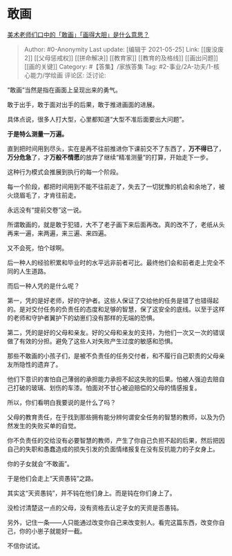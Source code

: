 # 敢画
[美术老师们口中的「敢画」「画得大胆」是什么意思？](https://www.zhihu.com/question/332254324/answer/1253427369)

> Author: #0-Anonymity
> Last update: [编辑于 2021-05-25]
> Link: [[废没废 2]] [[父母惩戒权]] [[拼命解决]] [[教育家]] [[教育的及格线]] [[画出问题]] [[画的关键]]
> Category: #【答集】/家族答集
> Tag: #2-事业/2A-功夫/1-核心能力/学绘画
> 评论区:
> 泛讨论:

“敢画”当然是指在画面上呈现出来的勇气。

敢于出手，敢于面对出手的后果，敢于推进画面的进展。

具体点说，很多人打大型，心里都知道“大型不准后面要出大问题”。

**于是特么测量一万遍。**

直到把时间用到尽头，实在是再不往前推进你下课前交不了东西了，**万不得已**了，**万分危急**了，才**万般不情愿**的放弃了继续“精准测量”的打算，开始走下一步。

这种行为模式会推展到执行的每一个阶段。

每一个阶段，都把时间用到不能不往前走了，失去了一切犹豫的机会和余地了，被火烧眉毛了，才肯往前走。

永远没有“提前交卷”这一说。

所谓敢画的，就是敢于犯错，大不了老子画下来后面再改。真的改不了，老纸从头再来一遍，来两遍，来三遍、来四遍。

又不会死，怕个球啊。

后一种人的经验积累和毕业时的水平远非前者可比。最终他们会和前者走上完全不同的人生道路。

而后一种人凭的是什么呢？

第一，凭的是好老师，好的守护者。这些人保证了交给他的任务是错了也错得起的。是对交付任务的负责任的态度和足够的智慧，保了这安全的底线。以至于这样的老师和守护者翼护下的幼崽们没有那样的无端的恐惧。

第二，凭的是好的父母和亲友。好的父母和亲友的支持，为他们一次又一次的错误做了有效的分担。避免了这些人对失败产生过度的敏感和恐惧。

那些不敢画的小孩子们，是被不负责任的任务交付者，和不履行自己职责的父母亲友所隐性的遗弃了。

他们下意识的害怕自己薄弱的承担能力承担不起这失败的后果。怕被人强迫去赔自己打破的玻璃、划伤的车漆。怕面对不甘心被迫赔偿的父母的情感报复。

所以，你们看明白我要说的是什么了吗？

父母的教育责任，在于找到那些拥有能分辨何谓安全任务的智慧的教师，以及为仍然发生的失败买单的自觉。

你不负责任的交给没有必要智慧的教师，产生了你自己负担不起的后果，然后把因自己的失职和愚蠢造成的损失引发的负面情绪报复在没有反抗能力的子女身上。

你的子女就会“不敢画”。

于是他们会走上“天资愚钝”之路。

其实这“天资愚钝”，并不钝在他们身上。而是钝在你们身上了。

没检讨清楚这一点的父母，没有资格去认定子女的天资是否愚钝。

另外，记住一条——人只能通过改变你自己来改变别人。看完这篇东西，改变你自己，你的小崽子就能好一截。

不信你试试。
